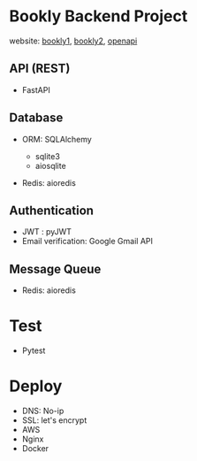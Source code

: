 # Bookly Backend Project
website: [bookly1](https://book-registration.ddns.net/api/v1/docs), [bookly2](https://book-registration.ddns.net/api/v1/redoc), [openapi](https://book-registration.ddns.net/api/v1/openapi.json)

## API (REST)
- FastAPI

## Database
- ORM: SQLAlchemy
    - sqlite3
    - aiosqlite

- Redis: aioredis

## Authentication
- JWT : pyJWT
- Email verification: Google Gmail API

## Message Queue
- Redis: aioredis

# Test
- Pytest

# Deploy
- DNS: No-ip
- SSL: let's encrypt
- AWS
- Nginx
- Docker
